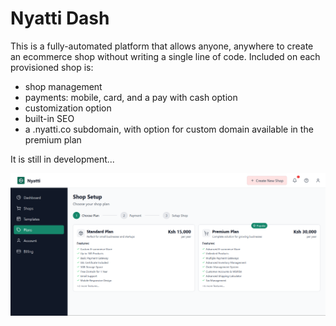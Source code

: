 # Nyatti Dash

This is a fully-automated platform that allows anyone, anywhere to create an ecommerce shop without writing a single line of code. Included on each provisioned shop is:
- shop management
- payments: mobile, card, and a pay with cash option
- customization option
- built-in SEO
- a .nyatti.co subdomain, with option for custom domain available in the premium plan

It is still in development...

![Screenshot](./public/screenshot.png)